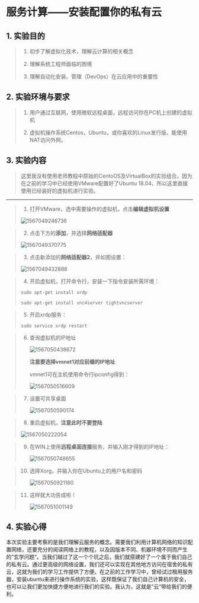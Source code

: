 # 服务计算——安装配置你的私有云

## 1. 实验目的

> 1. 初步了解虚拟化技术，理解云计算的相关概念
>
> 2. 理解系统工程师面临的困境
> 3. 理解自动化安装、管理（DevOps）在云应用中的重要性

## 2. 实验环境与要求

> 1. 用户通过互联网，使用微软远程桌面，远程访问你在PC机上创建的虚拟机
>
> 2. 虚拟机操作系统Centos，Ubuntu，或你喜欢的Linux发行版，能使用NAT访问外网。

## 3. 实验内容

> 这里我没有使用老师教程中原始的CentoOS及VirtualBox的实验组合。因为在之前的学习中已经使用VMware配置好了Ubuntu 18.04，所以这里直接使用已经装好的虚拟机进行实验。

---



>1. 打开VMware，选中需要操作的虚拟机，点击**编辑虚拟机设置**
>
>![1567049246736](C:\Users\89481\AppData\Roaming\Typora\typora-user-images\1567049246736.png)



>2. 点击下方的**添加**，并选择**网络适配器**
>
>![1567049370775](C:\Users\89481\AppData\Roaming\Typora\typora-user-images\1567049370775.png)



>3. 点击新添加的**网络适配器2**，并如图设置：
>
>![1567049432888](C:\Users\89481\AppData\Roaming\Typora\typora-user-images\1567049432888.png)
>
>



> 4. 开启虚拟机，打开命令行，安装一下指令安装所需环境：
>
> `sudo apt-get install xrdp`
>
> `sudo apt-get install vnc4server tightvncserver`



> 5. 开启xrdp服务：
>
> `sudo service xrdp restart`



> 6. 查询虚拟机的IP地址
>
>    ![1567050438672](C:\Users\89481\AppData\Roaming\Typora\typora-user-images\1567050438672.png)
>
>    **注意要选择vmnet1对应前缀的IP地址**
>
>    vmnet1可在主机使用命令行ipconfig得到：
>
>    ![1567050516609](C:\Users\89481\AppData\Roaming\Typora\typora-user-images\1567050516609.png)



> 7. 设置可共享桌面
>
>    ![1567050590174](C:\Users\89481\AppData\Roaming\Typora\typora-user-images\1567050590174.png)



> 8. 重启虚拟机，**注意此时不要登陆**
>
> ![1567050222054](C:\Users\89481\AppData\Roaming\Typora\typora-user-images\1567050222054.png)



> 9. 在WIN上使用**远程桌面连接**服务，并输入刚才得到的IP地址：
>
>    ![1567050748655](C:\Users\89481\AppData\Roaming\Typora\typora-user-images\1567050748655.png)



> 10. 选择Xorg，并输入你在Ubuntu上的用户名和密码
>
>     ![1567050921180](C:\Users\89481\AppData\Roaming\Typora\typora-user-images\1567050921180.png)



> 11. 这样就大功告成啦！
>
>     ![1567051001149](C:\Users\89481\AppData\Roaming\Typora\typora-user-images\1567051001149.png)



## 4. 实验心得

​	本次实验主要考察的是我们理解云服务的概念。需要我们利用计算机网络的知识配置网络，还要充分的阅读网络上的教程，以及因版本不同、机器环境不同而产生的”玄学问题“。当我们越过了这一个个坑之后，我们就搭建好了一个属于我们自己的私有云。通过更高级的网络设置，我们还可以实现在其他地方访问在宿舍的私有云，这就为我们的学习工作提供了方便。在之前的工作学习中，曾经试过租用服务器，安装ubuntu来进行操作系统的实验，这样既保证了我们自己计算机的安全，也可以让我们更加快捷方便地进行我们的实验。我认为，这就是”云“带给我们的便利。



